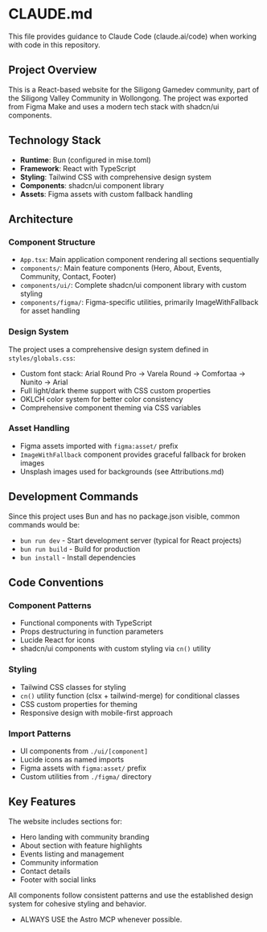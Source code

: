 # CLAUDE.md

This file provides guidance to Claude Code (claude.ai/code) when working with code in this repository.

## Project Overview

This is a React-based website for the Siligong Gamedev community, part of the Siligong Valley Community in Wollongong. The project was exported from Figma Make and uses a modern tech stack with shadcn/ui components.

## Technology Stack

- **Runtime**: Bun (configured in mise.toml)
- **Framework**: React with TypeScript
- **Styling**: Tailwind CSS with comprehensive design system
- **Components**: shadcn/ui component library
- **Assets**: Figma assets with custom fallback handling

## Architecture

### Component Structure
- `App.tsx`: Main application component rendering all sections sequentially
- `components/`: Main feature components (Hero, About, Events, Community, Contact, Footer)
- `components/ui/`: Complete shadcn/ui component library with custom styling
- `components/figma/`: Figma-specific utilities, primarily ImageWithFallback for asset handling

### Design System
The project uses a comprehensive design system defined in `styles/globals.css`:
- Custom font stack: Arial Round Pro → Varela Round → Comfortaa → Nunito → Arial
- Full light/dark theme support with CSS custom properties
- OKLCH color system for better color consistency
- Comprehensive component theming via CSS variables

### Asset Handling
- Figma assets imported with `figma:asset/` prefix
- `ImageWithFallback` component provides graceful fallback for broken images
- Unsplash images used for backgrounds (see Attributions.md)

## Development Commands

Since this project uses Bun and has no package.json visible, common commands would be:
- `bun run dev` - Start development server (typical for React projects)
- `bun run build` - Build for production
- `bun install` - Install dependencies

## Code Conventions

### Component Patterns
- Functional components with TypeScript
- Props destructuring in function parameters
- Lucide React for icons
- shadcn/ui components with custom styling via `cn()` utility

### Styling
- Tailwind CSS classes for styling
- `cn()` utility function (clsx + tailwind-merge) for conditional classes
- CSS custom properties for theming
- Responsive design with mobile-first approach

### Import Patterns
- UI components from `./ui/[component]`
- Lucide icons as named imports
- Figma assets with `figma:asset/` prefix
- Custom utilities from `./figma/` directory

## Key Features

The website includes sections for:
- Hero landing with community branding
- About section with feature highlights
- Events listing and management
- Community information
- Contact details
- Footer with social links

All components follow consistent patterns and use the established design system for cohesive styling and behavior.
- ALWAYS USE the Astro MCP whenever possible.